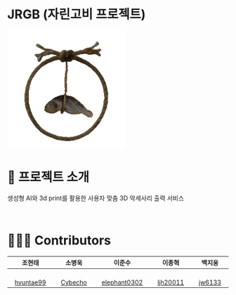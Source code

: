 # JRGB (자린고비 프로젝트)


<img src = "https://github.com/Cybecho/Project_JRGB/blob/main/img/gif/JRGB_logo.gif" alt = "JRGB Logo">


<br>

# 📖 프로젝트 소개
생성형 AI와 3d print를 활용한 사용자 맞춤 3D 악세사리 출력 서비스


<br>



# 👨🏻‍💻 Contributors
|  <div align = center>조현태 </div> | <div align = center> 소병욱 </div> | <div align = center> 이준수 </div> | <div align = center> 이종혁 </div> | <div align = center> 백지웅 </div> |
|:----------|:----------|:----------|:----------|:----------|
|<div align = center> <img src = "https://oopy.lazyrockets.com/api/v2/notion/image?src=https%3A%2F%2Fnoticon-static.tammolo.com%2Fdgggcrkxq%2Fimage%2Fupload%2Fv1567128822%2Fnoticon%2Fosiivsvhnu4nt8doquo0.png&blockId=865f4b2a-5198-49e8-a173-0f893a4fed45&width=256" width = "17" height = "17"/> [hyuntae99](https://github.com/hyuntae99) </div> |<div align = center> <img src = "https://oopy.lazyrockets.com/api/v2/notion/image?src=https%3A%2F%2Fnoticon-static.tammolo.com%2Fdgggcrkxq%2Fimage%2Fupload%2Fv1567128822%2Fnoticon%2Fosiivsvhnu4nt8doquo0.png&blockId=865f4b2a-5198-49e8-a173-0f893a4fed45&width=256" width = "17" height = "17"/> [Cybecho](https://github.com/Cybecho) </div>|<div align = center> <img src = "https://oopy.lazyrockets.com/api/v2/notion/image?src=https%3A%2F%2Fnoticon-static.tammolo.com%2Fdgggcrkxq%2Fimage%2Fupload%2Fv1567128822%2Fnoticon%2Fosiivsvhnu4nt8doquo0.png&blockId=865f4b2a-5198-49e8-a173-0f893a4fed45&width=256" width = "17" height = "17"/> [elephant0302](https://github.com/elephant0302) </div>|<div align = center> <img src = "https://oopy.lazyrockets.com/api/v2/notion/image?src=https%3A%2F%2Fnoticon-static.tammolo.com%2Fdgggcrkxq%2Fimage%2Fupload%2Fv1567128822%2Fnoticon%2Fosiivsvhnu4nt8doquo0.png&blockId=865f4b2a-5198-49e8-a173-0f893a4fed45&width=256" width = "17" height = "17"/> [ljh20011](https://github.com/ljh20011) </div>|<div align = center> <img src = "https://oopy.lazyrockets.com/api/v2/notion/image?src=https%3A%2F%2Fnoticon-static.tammolo.com%2Fdgggcrkxq%2Fimage%2Fupload%2Fv1567128822%2Fnoticon%2Fosiivsvhnu4nt8doquo0.png&blockId=865f4b2a-5198-49e8-a173-0f893a4fed45&width=256" width = "17" height = "17"/> [jw6133](https://github.com/jw6133) </div>|

